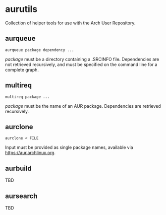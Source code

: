 # aurutils

Collection of helper tools for use with the Arch User Repository.

## aurqueue

```aurqueue package dependency ...```

_package_ must be a directory containing a .SRCINFO file. Dependencies are not retrieved recursively, and must be specified on the command line for a complete graph.

## multireq

```multireq package ...```

_package_ must be the name of an AUR package. Dependencies are retrieved recursively.

## aurclone

```aurclone < FILE```

Input must be provided as single package names, available via https://aur.archlinux.org.

## aurbuild

TBD

## aursearch

TBD

